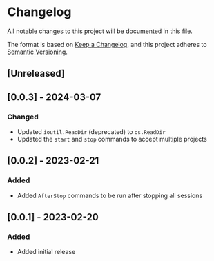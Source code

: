 # Changelog

All notable changes to this project will be documented in this file.

The format is based on [Keep a Changelog](https://keepachangelog.com/en/1.1.0/),
and this project adheres to [Semantic Versioning](https://semver.org/spec/v2.0.0.html).

## [Unreleased]

## [0.0.3] - 2024-03-07

### Changed

- Updated `ioutil.ReadDir` (deprecated) to `os.ReadDir`
- Updated the `start` and `stop` commands to accept multiple projects

## [0.0.2] - 2023-02-21

### Added

- Added `AfterStop` commands to be run after stopping all sessions

## [0.0.1] - 2023-02-20

### Added

- Added initial release
